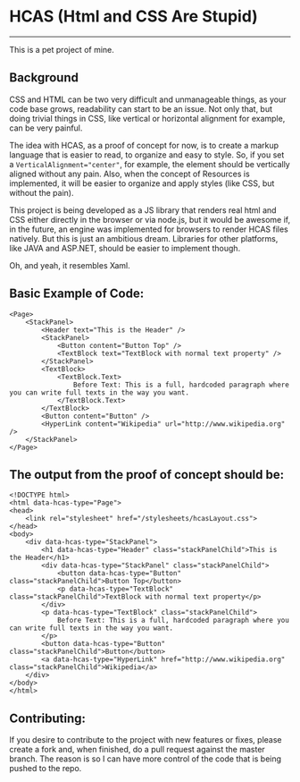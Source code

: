 # HCAS (Html and CSS Are Stupid)
--------------------------------
This is a pet project of mine.

Background
-----------

CSS and HTML can be two very difficult and unmanageable things, as your code base grows, readability can start to be an issue. Not only that, but doing trivial things in CSS, like vertical or horizontal alignment for example, can be very painful.

The idea with HCAS, as a proof of concept for now, is to create a markup language that is easier to read, to organize and easy to style. So, if you set a `VerticalAlignment="center"`, for example, the element should be vertically aligned without any pain. Also, when the concept of Resources is implemented, it will be easier to organize and apply styles (like CSS, but without the pain).

This project is being developed as a JS library that renders real html and CSS either directly in the browser or via node.js, but it would be awesome if, in the future, an engine was implemented for browsers to render HCAS files natively. But this is just an ambitious dream. Libraries for other platforms, like JAVA and ASP.NET, should be easier to implement though.

Oh, and yeah, it resembles Xaml.

Basic Example of Code:
-----------------------

```
<Page>
	<StackPanel>
		<Header text="This is the Header" />
	    <StackPanel>
	    	<Button content="Button Top" />
	    	<TextBlock text="TextBlock with normal text property" />
	    </StackPanel>
		<TextBlock>
			<TextBlock.Text>
				Before Text: This is a full, hardcoded paragraph where you can write full texts in the way you want.
			</TextBlock.Text>
		</TextBlock>
		<Button content="Button" />
		<HyperLink content="Wikipedia" url="http://www.wikipedia.org" />
	</StackPanel>
</Page>
```

The output from the proof of concept should be: 
-----------------------------------------

```
<!DOCTYPE html>
<html data-hcas-type="Page">
<head>
	<link rel="stylesheet" href="/stylesheets/hcasLayout.css">
</head>
<body>
    <div data-hcas-type="StackPanel">
        <h1 data-hcas-type="Header" class="stackPanelChild">This is the Header</h1>
        <div data-hcas-type="StackPanel" class="stackPanelChild">
            <button data-hcas-type="Button" class="stackPanelChild">Button Top</button>
            <p data-hcas-type="TextBlock" class="stackPanelChild">TextBlock with normal text property</p>
        </div>
        <p data-hcas-type="TextBlock" class="stackPanelChild">
            Before Text: This is a full, hardcoded paragraph where you can write full texts in the way you want.
        </p>
        <button data-hcas-type="Button" class="stackPanelChild">Button</button>
        <a data-hcas-type="HyperLink" href="http://www.wikipedia.org" class="stackPanelChild">Wikipedia</a>
    </div>
</body>
</html>
```

Contributing:
-------------

If you desire to contribute to the project with new features or fixes, please create a fork and, when finished, do a pull request against the master branch. The reason is so I can have more control of the code that is being pushed to the repo.
